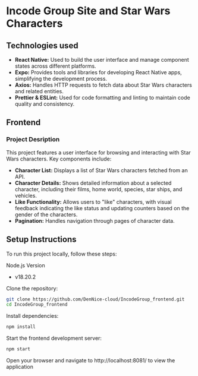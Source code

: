# Incode Group Site and Star Wars Characters

## Technologies used
- **React Native:** Used to build the user interface and manage component states across different platforms.
- **Expo:** Provides tools and libraries for developing React Native apps, simplifying the development process.
- **Axios:** Handles HTTP requests to fetch data about Star Wars characters and related entities.
- **Prettier & ESLint:** Used for code formatting and linting to maintain code quality and consistency.
  
## Frontend
### Project Desription
This project features a user interface for browsing and interacting with Star Wars characters. Key components include:

- **Character List:** Displays a list of Star Wars characters fetched from an API.
- **Character Details:** Shows detailed information about a selected character, including their films, home world, species, star ships, and vehicles.
- **Like Functionality:** Allows users to "like" characters, with visual feedback indicating the like status and updating counters based on the gender of the characters.
- **Pagination:** Handles navigation through pages of character data.

## Setup Instructions
To run this project locally, follow these steps:

Node.js Version
- v18.20.2

Clone the repository:
```sh
git clone https://github.com/DenNice-cloud/IncodeGroup_frontend.git
cd IncodeGroup_frontend
```

Install dependencies:
```sh
npm install
```

Start the frontend development server:
```sh
npm start
```

Open your browser and navigate to http://localhost:8081/ to view the application
